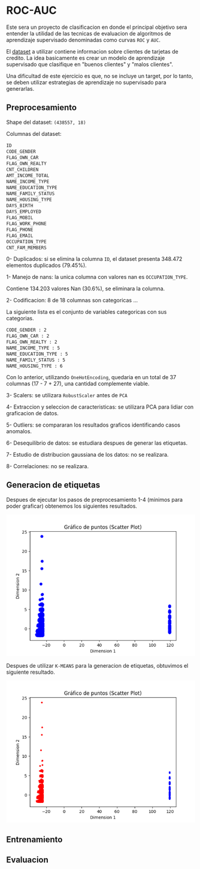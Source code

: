 # ROC-AUC

Este sera un proyecto de clasificacion en donde el principal objetivo sera entender la utilidad de las tecnicas de evaluacion de algoritmos de aprendizaje supervisado denominadas como curvas `ROC` y `AUC`.

El [dataset](https://www.kaggle.com/datasets/rikdifos/credit-card-approval-prediction/discussion/119320) a utilizar contiene informacion sobre clientes de tarjetas de credito. La idea basicamente es crear un modelo de aprendizaje supervisado que clasifique en "buenos clientes" y "malos clientes".

Una dificultad de este ejercicio es que, no se incluye un target, por lo tanto, se deben utilizar estrategias de aprendizaje no supervisado para generarlas.



## Preprocesamiento

Shape del dataset: `(438557, 18)`

Columnas del dataset:
```
ID
CODE_GENDER
FLAG_OWN_CAR
FLAG_OWN_REALTY
CNT_CHILDREN
AMT_INCOME_TOTAL
NAME_INCOME_TYPE
NAME_EDUCATION_TYPE
NAME_FAMILY_STATUS
NAME_HOUSING_TYPE
DAYS_BIRTH
DAYS_EMPLOYED
FLAG_MOBIL
FLAG_WORK_PHONE
FLAG_PHONE
FLAG_EMAIL
OCCUPATION_TYPE
CNT_FAM_MEMBERS
```


0- Duplicados: si se elimina la columna `ID`, el dataset presenta 348.472 elementos duplicados (79.45%).



1- Manejo de nans: la unica columna con valores nan es `OCCUPATION_TYPE`.

Contiene 134.203 valores Nan (30.6%), se eliminara la columna.

2- Codificacion: 8 de 18 columnas son categoricas ...

La siguiente lista es el conjunto de variables categoricas con sus categorias.

```
CODE_GENDER : 2
FLAG_OWN_CAR : 2
FLAG_OWN_REALTY : 2
NAME_INCOME_TYPE : 5
NAME_EDUCATION_TYPE : 5
NAME_FAMILY_STATUS : 5
NAME_HOUSING_TYPE : 6

```

Con lo anterior, utilizando `OneHotEncoding`, quedaria en un total de 37 columnas (17 - 7 + 27), una cantidad complemente viable.

3- Scalers: se utilizara `RobustScaler` antes de `PCA`

4- Extraccion y seleccion de caracteristicas: se utilizara PCA para lidiar con graficacion de datos.

5- Outliers: se compararan los resultados graficos identificando casos anomalos.

6- Desequilibrio de datos: se estudiara despues de generar las etiquetas.

7- Estudio de distribucion gaussiana de los datos: no se realizara.

8- Correlaciones: no se realizara.

## Generacion de etiquetas

Despues de ejecutar los pasos de preprocesamiento 1-4 (minimos para poder graficar) obtenemos los siguientes resultados.

![Image](./images/1.png)

Despues de utilizar `K-MEANS` para la generacion de etiquetas, obtuvimos el siguiente resultado.

![Image](./images/2.png)

## Entrenamiento

## Evaluacion
